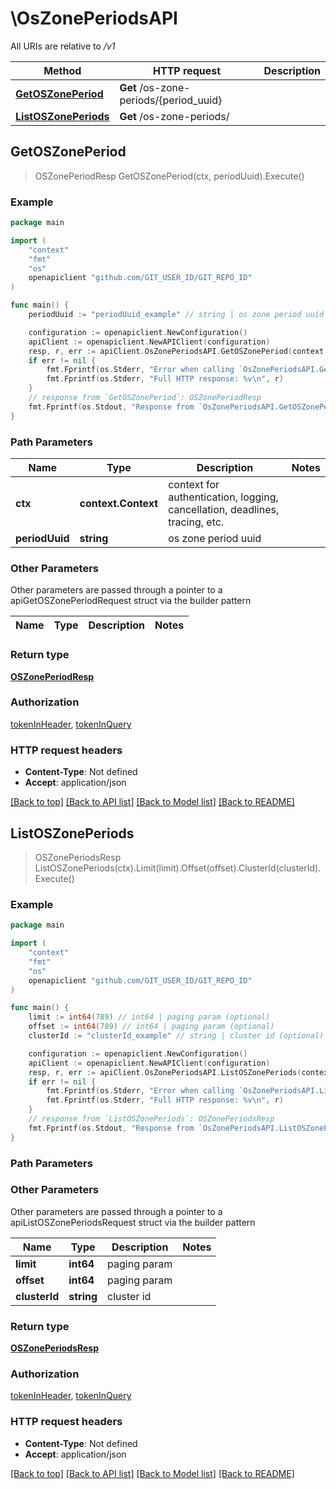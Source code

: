 # \OsZonePeriodsAPI

All URIs are relative to */v1*

Method | HTTP request | Description
------------- | ------------- | -------------
[**GetOSZonePeriod**](OsZonePeriodsAPI.md#GetOSZonePeriod) | **Get** /os-zone-periods/{period_uuid} | 
[**ListOSZonePeriods**](OsZonePeriodsAPI.md#ListOSZonePeriods) | **Get** /os-zone-periods/ | 



## GetOSZonePeriod

> OSZonePeriodResp GetOSZonePeriod(ctx, periodUuid).Execute()





### Example

```go
package main

import (
	"context"
	"fmt"
	"os"
	openapiclient "github.com/GIT_USER_ID/GIT_REPO_ID"
)

func main() {
	periodUuid := "periodUuid_example" // string | os zone period uuid

	configuration := openapiclient.NewConfiguration()
	apiClient := openapiclient.NewAPIClient(configuration)
	resp, r, err := apiClient.OsZonePeriodsAPI.GetOSZonePeriod(context.Background(), periodUuid).Execute()
	if err != nil {
		fmt.Fprintf(os.Stderr, "Error when calling `OsZonePeriodsAPI.GetOSZonePeriod``: %v\n", err)
		fmt.Fprintf(os.Stderr, "Full HTTP response: %v\n", r)
	}
	// response from `GetOSZonePeriod`: OSZonePeriodResp
	fmt.Fprintf(os.Stdout, "Response from `OsZonePeriodsAPI.GetOSZonePeriod`: %v\n", resp)
}
```

### Path Parameters


Name | Type | Description  | Notes
------------- | ------------- | ------------- | -------------
**ctx** | **context.Context** | context for authentication, logging, cancellation, deadlines, tracing, etc.
**periodUuid** | **string** | os zone period uuid | 

### Other Parameters

Other parameters are passed through a pointer to a apiGetOSZonePeriodRequest struct via the builder pattern


Name | Type | Description  | Notes
------------- | ------------- | ------------- | -------------


### Return type

[**OSZonePeriodResp**](OSZonePeriodResp.md)

### Authorization

[tokenInHeader](../README.md#tokenInHeader), [tokenInQuery](../README.md#tokenInQuery)

### HTTP request headers

- **Content-Type**: Not defined
- **Accept**: application/json

[[Back to top]](#) [[Back to API list]](../README.md#documentation-for-api-endpoints)
[[Back to Model list]](../README.md#documentation-for-models)
[[Back to README]](../README.md)


## ListOSZonePeriods

> OSZonePeriodsResp ListOSZonePeriods(ctx).Limit(limit).Offset(offset).ClusterId(clusterId).Execute()





### Example

```go
package main

import (
	"context"
	"fmt"
	"os"
	openapiclient "github.com/GIT_USER_ID/GIT_REPO_ID"
)

func main() {
	limit := int64(789) // int64 | paging param (optional)
	offset := int64(789) // int64 | paging param (optional)
	clusterId := "clusterId_example" // string | cluster id (optional)

	configuration := openapiclient.NewConfiguration()
	apiClient := openapiclient.NewAPIClient(configuration)
	resp, r, err := apiClient.OsZonePeriodsAPI.ListOSZonePeriods(context.Background()).Limit(limit).Offset(offset).ClusterId(clusterId).Execute()
	if err != nil {
		fmt.Fprintf(os.Stderr, "Error when calling `OsZonePeriodsAPI.ListOSZonePeriods``: %v\n", err)
		fmt.Fprintf(os.Stderr, "Full HTTP response: %v\n", r)
	}
	// response from `ListOSZonePeriods`: OSZonePeriodsResp
	fmt.Fprintf(os.Stdout, "Response from `OsZonePeriodsAPI.ListOSZonePeriods`: %v\n", resp)
}
```

### Path Parameters



### Other Parameters

Other parameters are passed through a pointer to a apiListOSZonePeriodsRequest struct via the builder pattern


Name | Type | Description  | Notes
------------- | ------------- | ------------- | -------------
 **limit** | **int64** | paging param | 
 **offset** | **int64** | paging param | 
 **clusterId** | **string** | cluster id | 

### Return type

[**OSZonePeriodsResp**](OSZonePeriodsResp.md)

### Authorization

[tokenInHeader](../README.md#tokenInHeader), [tokenInQuery](../README.md#tokenInQuery)

### HTTP request headers

- **Content-Type**: Not defined
- **Accept**: application/json

[[Back to top]](#) [[Back to API list]](../README.md#documentation-for-api-endpoints)
[[Back to Model list]](../README.md#documentation-for-models)
[[Back to README]](../README.md)

